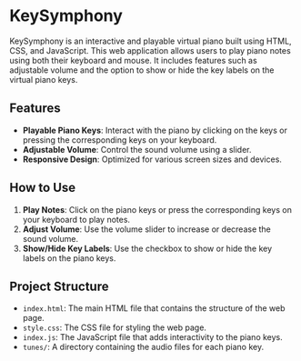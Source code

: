 # KeySymphony

KeySymphony is an interactive and playable virtual piano built using HTML, CSS, and JavaScript. This web application allows users to play piano notes using both their keyboard and mouse. It includes features such as adjustable volume and the option to show or hide the key labels on the virtual piano keys.

## Features

- **Playable Piano Keys**: Interact with the piano by clicking on the keys or pressing the corresponding keys on your keyboard.
- **Adjustable Volume**: Control the sound volume using a slider.
- **Responsive Design**: Optimized for various screen sizes and devices.

## How to Use

1. **Play Notes**: Click on the piano keys or press the corresponding keys on your keyboard to play notes.
2. **Adjust Volume**: Use the volume slider to increase or decrease the sound volume.
3. **Show/Hide Key Labels**: Use the checkbox to show or hide the key labels on the piano keys.

## Project Structure

- `index.html`: The main HTML file that contains the structure of the web page.
- `style.css`: The CSS file for styling the web page.
- `index.js`: The JavaScript file that adds interactivity to the piano keys.
- `tunes/`: A directory containing the audio files for each piano key.

